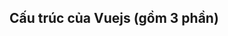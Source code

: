 ## Cấu trúc của Vuejs (gồm 3 phần)
<script>
    -> sẽ viết: logic code
</script>

<template>
    -> sẽ viết: component/tags HTML
</template>

<style>
    -> sẽ viết: css
</style>
